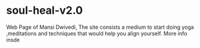 # soul-heal-v2.0
Web Page of Mansi Dwivedi, The site consists a medium to start doing yoga ,meditations and techniques that would help you align yourself. More info insde

